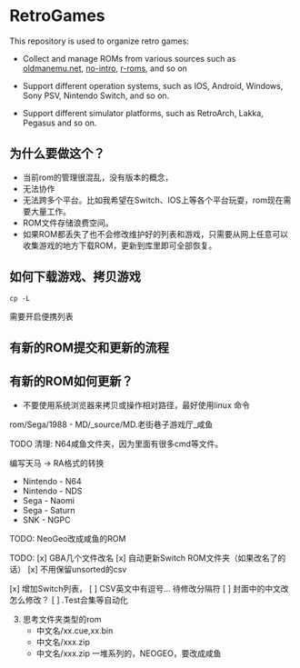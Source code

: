 # RetroGames

This repository is used to organize retro games: 

- Collect and manage ROMs from various sources such as [oldmanemu.net], [no-intro], [r-roms], and so on 

- Support different operation systems, such as IOS, Android, Windows, Sony PSV, Nintendo Switch, and so on.

- Support different simulator platforms, such as RetroArch, Lakka, Pegasus and so on.


[oldmanemu.net]: https://www.oldmanemu.net/
[no-intro]: https://datomatic.no-intro.org/
[r-roms]: https://r-roms.github.io/megathread/nintendo/



## 为什么要做这个？
- 当前rom的管理很混乱，没有版本的概念，
- 无法协作
- 无法跨多个平台。比如我希望在Switch、IOS上等各个平台玩耍，rom现在需要大量工作。
- ROM文件存储浪费空间。
- 如果ROM都丢失了也不会修改维护好的列表和游戏，只需要从网上任意可以收集游戏的地方下载ROM，更新到库里即可全部恢复。



## 如何下载游戏、拷贝游戏
```
cp -L
```

需要开启便携列表

## 有新的ROM提交和更新的流程
## 有新的ROM如何更新？
- 不要使用系统浏览器来拷贝或操作相对路径，最好使用linux 命令



rom/Sega/1988 - MD/_source/MD.老街巷子游戏厅_咸鱼

TODO
清理: N64咸鱼文件夹，因为里面有很多cmd等文件。

编写天马 -> RA格式的转换
- Nintendo - N64
- Nintendo - NDS
- Sega - Naomi
- Sega - Saturn
- SNK - NGPC

TODO:
NeoGeo改成咸鱼的ROM


TODO:
[x] GBA几个文件改名
[x] 自动更新Switch ROM文件夹（如果改名了的话）
[x] 不用保留unsorted的csv
<!-- [-] 在-和·前后添加空格， -->
[x] 增加Switch列表，
[ ] CSV英文中有逗号... 待修改分隔符
[ ] 封面中的中文改怎么修改？
[ ] .Test合集等自动化



3. 思考文件夹类型的rom
    - 中文名/xx.cue,xx.bin
    - 中文名/xxx.zip
    - 中文名/xxx.zip 一堆系列的，NEOGEO，要改成咸鱼